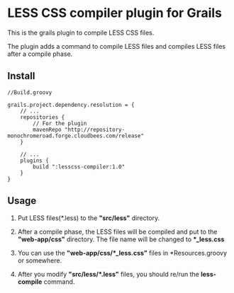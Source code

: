 # LESS CSS compiler plugin for Grails #

This is the grails plugin to compile LESS CSS files.

The plugin adds a command to compile LESS files and compiles LESS files after a compile phase.

## Install ##

    //Build.groovy

    grails.project.dependency.resolution = {
        // ...
        repositories {
            // For the plugin
            mavenRepo "http://repository-monochromeroad.forge.cloudbees.com/release"
        }

        // ...
        plugins {
            build ":lesscss-compiler:1.0"
        }
    }

## Usage ##

1. Put LESS files(\*.less) to the **"src/less"** directory.

2. After a compile phase, the LESS files will be compiled and put to the **"web-app/css"** directory. The file name will be changed to **\*_less.css**

3. You can use the **"web-app/css/\*_less.css"** files in \*Resources.groovy or somewhere.

4. After you modify **"src/less/\*.less"** files, you should re/run the **less-compile** command.
